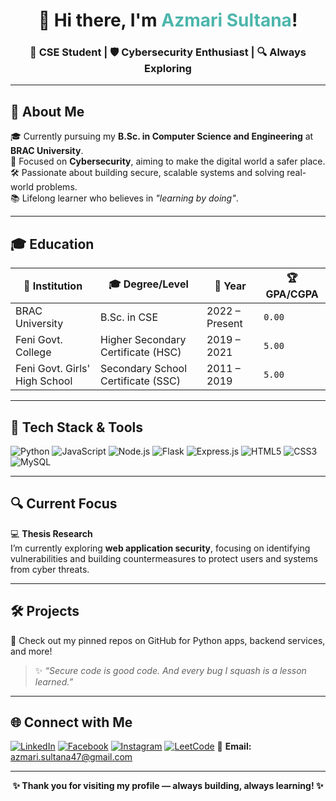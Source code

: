 <h1 align="center">👋 Hi there, I'm <span style="color:#4DB6AC;">Azmari Sultana</span>!</h1>
<h3 align="center">🚀 CSE Student | 🛡️ Cybersecurity Enthusiast | 🔍 Always Exploring</h3>

---

## 💫 About Me

🎓 Currently pursuing my **B.Sc. in Computer Science and Engineering** at **BRAC University**.  
🔐 Focused on **Cybersecurity**, aiming to make the digital world a safer place.  
🛠️ Passionate about building secure, scalable systems and solving real-world problems.  
📚 Lifelong learner who believes in _"learning by doing"_.

---

## 🎓 Education

| 📍 Institution                  | 🎓 Degree/Level                       | 📅 Year         | 🏆 GPA/CGPA |
|-------------------------------|--------------------------------------|----------------|------------|
| BRAC University               | B.Sc. in CSE                         | 2022 – Present | `0.00`     |
| Feni Govt. College            | Higher Secondary Certificate (HSC)  | 2019 – 2021    | `5.00`     |
| Feni Govt. Girls' High School | Secondary School Certificate (SSC)  | 2011 – 2019    | `5.00`     |

---

## 🧠 Tech Stack & Tools

![Python](https://img.shields.io/badge/-Python-3776AB?style=flat-square&logo=python&logoColor=white)
![JavaScript](https://img.shields.io/badge/-JavaScript-F7DF1E?style=flat-square&logo=javascript&logoColor=black)
![Node.js](https://img.shields.io/badge/-Node.js-339933?style=flat-square&logo=node.js&logoColor=white)
![Flask](https://img.shields.io/badge/-Flask-000000?style=flat-square&logo=flask&logoColor=white)
![Express.js](https://img.shields.io/badge/-Express.js-000000?style=flat-square&logo=express&logoColor=white)
![HTML5](https://img.shields.io/badge/-HTML5-E34F26?style=flat-square&logo=html5&logoColor=white)
![CSS3](https://img.shields.io/badge/-CSS3-1572B6?style=flat-square&logo=css3)
![MySQL](https://img.shields.io/badge/-MySQL-4479A1?style=flat-square&logo=mysql&logoColor=white)

---

## 🔍 Current Focus

💻 **Thesis Research**  
I’m currently exploring **web application security**, focusing on identifying vulnerabilities and building countermeasures to protect users and systems from cyber threats.

---

## 🛠️ Projects

📌 Check out my pinned repos on GitHub for Python apps, backend services, and more!

> ✨ *“Secure code is good code. And every bug I squash is a lesson learned.”*

---

## 🌐 Connect with Me

[![LinkedIn](https://img.shields.io/badge/-LinkedIn-0A66C2?style=flat-square&logo=linkedin&logoColor=white)](https://www.linkedin.com/in/azmari-sultana-a843a0252/)
[![Facebook](https://img.shields.io/badge/-Facebook-1877F2?style=flat-square&logo=facebook&logoColor=white)](https://www.facebook.com/tushmi.ibrahim/)
[![Instagram](https://img.shields.io/badge/-Instagram-E4405F?style=flat-square&logo=instagram&logoColor=white)](https://www.instagram.com/stories/i_yum_tush/)
[![LeetCode](https://img.shields.io/badge/-LeetCode-FFA116?style=flat-square&logo=leetcode&logoColor=black)](https://leetcode.com/u/azmarisultana/)
📧 **Email:** azmari.sultana47@gmail.com

---

<p align="center"><b>✨ Thank you for visiting my profile — always building, always learning! ✨</b></p>


